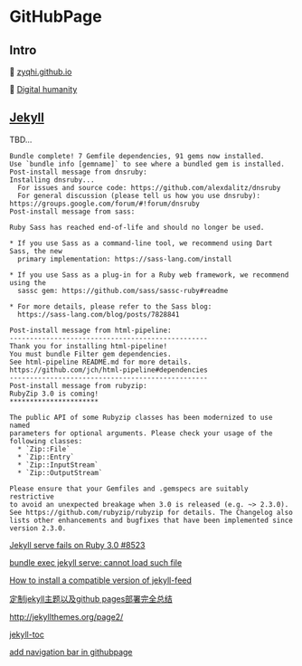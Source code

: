 # GitHubPage

## Intro

📌 [zyqhi.github.io](https://zyqhi.github.io)

📌 [Digital humanity](http://dh.obdurodon.org/#admin)



## [Jekyll](https://jekyllrb.com)

TBD...



```shell
Bundle complete! 7 Gemfile dependencies, 91 gems now installed.
Use `bundle info [gemname]` to see where a bundled gem is installed.
Post-install message from dnsruby:
Installing dnsruby...
  For issues and source code: https://github.com/alexdalitz/dnsruby
  For general discussion (please tell us how you use dnsruby): https://groups.google.com/forum/#!forum/dnsruby
Post-install message from sass:

Ruby Sass has reached end-of-life and should no longer be used.

* If you use Sass as a command-line tool, we recommend using Dart Sass, the new
  primary implementation: https://sass-lang.com/install

* If you use Sass as a plug-in for a Ruby web framework, we recommend using the
  sassc gem: https://github.com/sass/sassc-ruby#readme

* For more details, please refer to the Sass blog:
  https://sass-lang.com/blog/posts/7828841

Post-install message from html-pipeline:
-------------------------------------------------
Thank you for installing html-pipeline!
You must bundle Filter gem dependencies.
See html-pipeline README.md for more details.
https://github.com/jch/html-pipeline#dependencies
-------------------------------------------------
Post-install message from rubyzip:
RubyZip 3.0 is coming!
**********************

The public API of some Rubyzip classes has been modernized to use named
parameters for optional arguments. Please check your usage of the
following classes:
  * `Zip::File`
  * `Zip::Entry`
  * `Zip::InputStream`
  * `Zip::OutputStream`

Please ensure that your Gemfiles and .gemspecs are suitably restrictive
to avoid an unexpected breakage when 3.0 is released (e.g. ~> 2.3.0).
See https://github.com/rubyzip/rubyzip for details. The Changelog also
lists other enhancements and bugfixes that have been implemented since
version 2.3.0.
```



[Jekyll serve fails on Ruby 3.0 #8523](https://github.com/jekyll/jekyll/issues/8523)

[bundle exec jekyll serve: cannot load such file](https://stackoverflow.com/questions/65989040/bundle-exec-jekyll-serve-cannot-load-such-file) 

[How to install a compatible version of jekyll-feed](https://talk.jekyllrb.com/t/how-to-install-a-compatible-version-of-jekyll-feed/3512) 

[定制jekyll主题以及github pages部署完全总结](https://blog.csdn.net/qq_41437512/article/details/123001445)

http://jekyllthemes.org/page2/



 [jekyll-toc](https://github.com/allejo/jekyll-toc) 

[add navigation bar in githubpage](https://stackoverflow.com/questions/70223090/how-to-add-navigation-bar-in-github-jekyll-theme)



